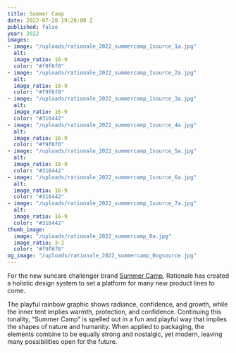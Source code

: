 ```yaml
---
title: Summer Camp
date: 2022-07-28 19:20:00 Z
published: false
year: 2022
images:
- image: "/uploads/rationale_2022_summercamp_1source_1a.jpg"
  alt: 
  image_ratio: 16-9
  color: "#f9f6f0"
- image: "/uploads/rationale_2022_summercamp_1source_2a.jpg"
  alt: 
  image_ratio: 16-9
  color: "#f9f6f0"
- image: "/uploads/rationale_2022_summercamp_1source_3a.jpg"
  alt: 
  image_ratio: 16-9
  color: "#316442"
- image: "/uploads/rationale_2022_summercamp_1source_4a.jpg"
  alt: 
  image_ratio: 16-9
  color: "#f9f6f0"
- image: "/uploads/rationale_2022_summercamp_1source_5a.jpg"
  alt: 
  image_ratio: 16-9
  color: "#316442"
- image: "/uploads/rationale_2022_summercamp_1source_6a.jpg"
  alt: 
  image_ratio: 16-9
  color: "#316442"
- image: "/uploads/rationale_2022_summercamp_1source_7a.jpg"
  alt: 
  image_ratio: 16-9
  color: "#316442"
thumb_image:
  image: "/uploads/rationale_2022_summercamp_0a.jpg"
  image_ratio: 3-2
  color: "#f9f6f0"
og_image: "/uploads/rationale_2022_summercamp_0ogsource.jpg"
---
```


For the new suncare challenger brand [Summer Camp](https://summercamplife.com/), Rationale has created a holistic design system to set a platform for many new product lines to come.

The playful rainbow graphic shows radiance, confidence, and growth, while the inner tent implies warmth, protection, and confidence. Continuing this tonality, “Summer Camp” is spelled out in a fun and playful way that implies the shapes of nature and humanity. When applied to packaging, the elements combine to be equally strong and nostalgic, yet modern, leaving many possibilities open for the future.
